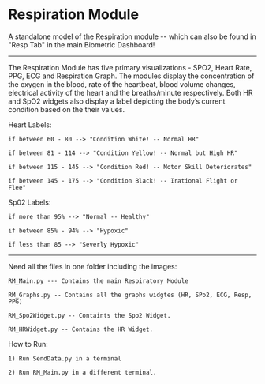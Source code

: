 # Respiration Module

A standalone model of the Respiration module -- which can also be found in "Resp Tab" in the main Biometric Dashboard!

______________________________________________________________________________________________________________________________

The Respiration Module has five primary visualizations - SPO2, Heart Rate, PPG, ECG and Respiration Graph. The modules display the concentration of the oxygen in the blood, rate of the heartbeat, blood volume changes, electrical activity of the heart and the breaths/minute respectively. Both HR and SpO2 widgets also display a label depicting the body’s current condition based on the their values.

Heart Labels:

	if between 60 - 80 --> "Condition White! -- Normal HR"
  
	if between 81 - 114 --> "Condition Yellow! -- Normal but High HR"
  
	if between 115 - 145 --> "Condition Red! -- Motor Skill Deteriorates"
  
	if between 145 - 175 --> "Condition Black! -- Irational Flight or Flee"
  

Sp02 Labels:
  
	if more than 95% --> "Normal -- Healthy"
  
  	if between 85% - 94% --> "Hypoxic"
  
  	if less than 85 --> "Severly Hypoxic"
______________________________________________________________________________________________________________________________
Need all the files in one folder including the images: 

	RM_Main.py --- Contains the main Respiratory Module

	RM_Graphs.py -- Contains all the graphs widgtes (HR, SPo2, ECG, Resp, PPG)

	RM_Spo2Widget.py -- Containts the Spo2 Widget. 

	RM_HRWidget.py -- Contains the HR Widget.

How to Run:

	1) Run SendData.py in a terminal

	2) Run RM_Main.py in a different terminal.
  
  

